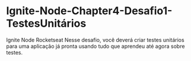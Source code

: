 # Ignite-Node-Chapter4-Desafio1-TestesUnitários
Ignite Node Rocketseat
Nesse desafio, você deverá criar testes unitários para uma aplicação já pronta usando tudo que aprendeu até agora sobre testes.

